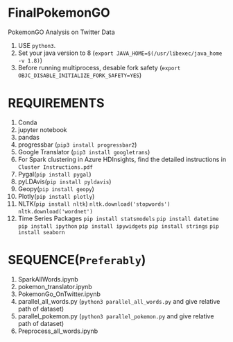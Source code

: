 # FinalPokemonGO

PokemonGO Analysis on Twitter Data

1. USE `python3`.
2. Set your java version to 8 (`export JAVA_HOME=$(/usr/libexec/java_home -v 1.8)`)
3. Before running multiprocess, desable fork safety (`export OBJC_DISABLE_INITIALIZE_FORK_SAFETY=YES`)

# REQUIREMENTS

1. Conda
2. jupyter notebook
3. pandas
4. progressbar (`pip3 install progressbar2`)
5. Google Translator (`pip3 install googletrans`)
6. For Spark clustering in Azure HDInsights, find the detailed instructions in `Cluster Instructions.pdf`
7. Pygal(`pip install pygal`)
8. pyLDAvis(`pip install pyldavis`)
9. Geopy(`pip install geopy`)
10. Plotly(`pip install plotly`)
11. NLTK(`pip install nltk`)
  `nltk.download('stopwords')`
  `nltk.download('wordnet')`
12. Time Series Packages
  `pip install statsmodels`
  `pip install datetime`
  `pip install ipython`
  `pip install ipywidgets`
  `pip install strings`
  `pip install seaborn`

# SEQUENCE(`Preferably`)

1. SparkAllWords.ipynb
2. pokemon_translator.ipynb
3. PokemonGo_OnTwitter.ipynb
4. parallel_all_words.py (`python3 parallel_all_words.py` and give relative path of dataset)
5. parallel_pokemon.py (`python3 parallel_pokemon.py` and give relative path of dataset)
6. Preprocess_all_words.ipynb
